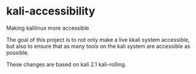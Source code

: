 # kali-accessibility
Making kalilinux more accessible

The goal of this project is to not only make a live kkali system accessible,
but also to ensure that as many tools on the kali system
are accessible as possible.

These changes are based on kali 2.1 kali-rolling.
